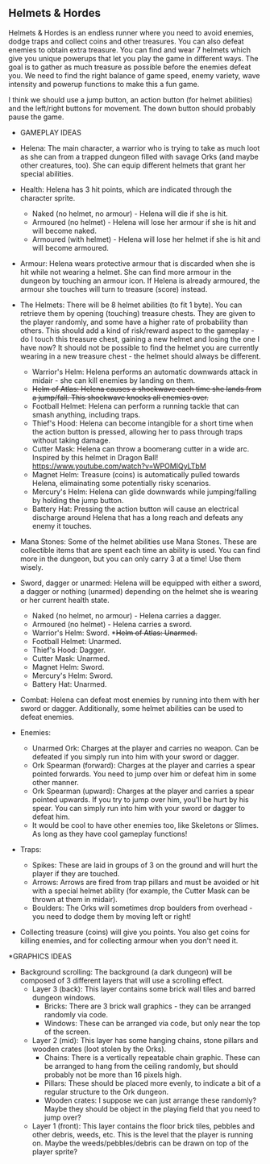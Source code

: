 ## Helmets & Hordes

Helmets & Hordes is an endless runner where you need to avoid enemies, dodge traps and collect coins and other treasures. You can also defeat enemies to obtain extra treasure. You can find and wear 7 helmets which give you unique powerups that let you play the game in different ways. The goal is to gather as much treasure as possible before the enemies defeat you. We need to find the right balance of game speed, enemy variety, wave intensity and powerup functions to make this a fun game.

I think we should use a jump button, an action button (for helmet abilities) and the left/right buttons for movement. The down button should probably pause the game.

* GAMEPLAY IDEAS
* Helena: The main character, a warrior who is trying to take as much loot as she can from a trapped dungeon filled with savage Orks (and maybe other creatures, too). She can equip different helmets that grant her special abilities.
* Health: Helena has 3 hit points, which are indicated through the character sprite.
  * Naked (no helmet, no armour) - Helena will die if she is hit.
  * Armoured (no helmet) - Helena will lose her armour if she is hit and will become naked.
  * Armoured (with helmet) - Helena will lose her helmet if she is hit and will become armoured.
* Armour: Helena wears protective armour that is discarded when she is hit while not wearing a helmet. She can find more armour in the dungeon by touching an armour icon. If Helena is already armoured, the armour she touches will turn to treasure (score) instead.
* The Helmets: There will be 8 helmet abilities (to fit 1 byte). You can retrieve them by opening (touching) treasure chests. They are given to the player randomly, and some have a higher rate of probability than others. This should add a kind of risk/reward aspect to the gameplay - do I touch this treasure chest, gaining a new helmet and losing the one I have now? It should not be possible to find the helmet you are currently wearing in a new treasure chest - the helmet should always be different.
  * Warrior's Helm: Helena performs an automatic downwards attack in midair - she can kill enemies by landing on them.
  * ~~Helm of Atlas: Helena causes a shockwave each time she lands from a jump/fall. This shockwave knocks all enemies over.~~
  * Football Helmet: Helena can perform a running tackle that can smash anything, including traps.
  * Thief's Hood: Helena can become intangible for a short time when the action button is pressed, allowing her to pass through traps without taking damage.
  * Cutter Mask: Helena can throw a boomerang cutter in a wide arc. Inspired by this helmet in Dragon Ball! https://www.youtube.com/watch?v=WPOMIQyLTbM
  * Magnet Helm: Treasure (coins) is automatically pulled towards Helena, elimainating some potentially risky scenarios.
  * Mercury's Helm: Helena can glide downwards while jumping/falling by holding the jump button.
  * Battery Hat: Pressing the action button will cause an electrical discharge around Helena that has a long reach and defeats any enemy it touches.

* Mana Stones: Some of the helmet abilities use Mana Stones. These are collectible items that are spent each time an ability is used. You can find more in the dungeon, but you can only carry 3 at a time! Use them wisely.
* Sword, dagger or unarmed: Helena will be equipped with either a sword, a dagger or nothing (unarmed) depending on the helmet she is wearing or her current health state.
  * Naked (no helmet, no armour) - Helena carries a dagger.
  * Armoured (no helmet) - Helena carries a sword.
  * Warrior's Helm: Sword.
  *~~Helm of Atlas: Unarmed.~~
  * Football Helmet: Unarmed.
  * Thief's Hood: Dagger.
  * Cutter Mask: Unarmed.
  * Magnet Helm: Sword.
  * Mercury's Helm: Sword.
  * Battery Hat: Unarmed.
* Combat: Helena can defeat most enemies by running into them with her sword or dagger. Additionally, some helmet abilities can be used to defeat enemies.
* Enemies:
  * Unarmed Ork: Charges at the player and carries no weapon. Can be defeated if you simply run into him with your sword or dagger.
  * Ork Spearman (forward): Charges at the player and carries a spear pointed forwards. You need to jump over him or defeat him in some other manner.
  * Ork Spearman (upward): Charges at the player and carries a spear pointed upwards. If you try to jump over him, you'll be hurt by his spear. You can simply run into him with your sword or dagger to defeat him.
  * It would be cool to have other enemies too, like Skeletons or Slimes. As long as they have cool gameplay functions!
* Traps:
  * Spikes: These are laid in groups of 3 on the ground and will hurt the player if they are touched.
  * Arrows: Arrows are fired from trap pillars and must be avoided or hit with a special helmet ability (for example, the Cutter Mask can be thrown at them in midair).
  * Boulders: The Orks will sometimes drop boulders from overhead - you need to dodge them by moving left or right!
* Collecting treasure (coins) will give you points. You also get coins for killing enemies, and for collecting armour when you don't need it.

*GRAPHICS IDEAS
* Background scrolling: The background (a dark dungeon) will be composed of 3 different layers that will use a scrolling effect.
  * Layer 3 (back): This layer contains some brick wall tiles and barred dungeon windows.
    * Bricks: There are 3 brick wall graphics - they can be arranged randomly via code.
    * Windows: These can be arranged via code, but only near the top of the screen.
  * Layer 2 (mid): This layer has some hanging chains, stone pillars and wooden crates (loot stolen by the Orks).
    * Chains: There is a vertically repeatable chain graphic. These can be arranged to hang from the ceiling randomly, but should probably not be more than 16 pixels high.
    * Pillars: These should be placed more evenly, to indicate a bit of a regular structure to the Ork dungeon.
    * Wooden crates: I suppose we can just arrange these randomly? Maybe they should be object in the playing field that you need to jump over?
  * Layer 1 (front): This layer contains the floor brick tiles, pebbles and other debris, weeds, etc. This is the level that the player is running on. Maybe the weeds/pebbles/debris can be drawn on top of the player sprite?
